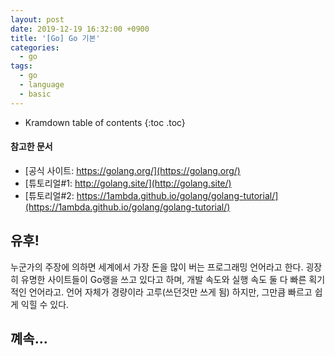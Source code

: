 ```yaml
---
layout: post
date: 2019-12-19 16:32:00 +0900
title: '[Go] Go 기본'
categories:
  - go
tags:
  - go
  - language
  - basic
---
```


* Kramdown table of contents
{:toc .toc}

#### 참고한 문서

- [공식 사이트: https://golang.org/](https://golang.org/)
- [튜토리얼#1: http://golang.site/](http://golang.site/)
- [튜토리얼#2: https://1ambda.github.io/golang/golang-tutorial/](https://1ambda.github.io/golang/golang-tutorial/)

## 유후!

누군가의 주장에 의하면 세계에서 가장 돈을 많이 버는 프로그래밍 언어라고 한다. 굉장히 유명한 사이트들이 Go랭을 쓰고 있다고 하며, 개발 속도와 실행 속도 둘 다 빠른 획기적인 언어라고. 언어 자체가 경량이라 고루(쓰던것만 쓰게 됨) 하지만, 그만큼 빠르고 쉽게 익힐 수 있다.

## 꼐속...
